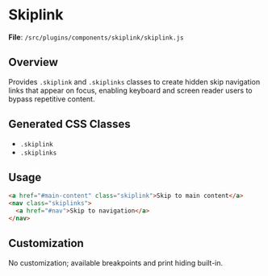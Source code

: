 # Skiplink

**File**: `/src/plugins/components/skiplink/skiplink.js`

## Overview
Provides `.skiplink` and `.skiplinks` classes to create hidden skip navigation links that appear on focus, enabling keyboard and screen reader users to bypass repetitive content.

## Generated CSS Classes
- `.skiplink`
- `.skiplinks`

## Usage
```html
<a href="#main-content" class="skiplink">Skip to main content</a>
<nav class="skiplinks">
  <a href="#nav">Skip to navigation</a>
</nav>
```

## Customization
No customization; available breakpoints and print hiding built-in.
